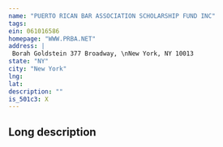 ```yaml
---
name: "PUERTO RICAN BAR ASSOCIATION SCHOLARSHIP FUND INC"
tags:
ein: 061016586
homepage: "WWW.PRBA.NET"
address: |
 Borah Goldstein 377 Broadway, \nNew York, NY 10013
state: "NY"
city: "New York"
lng: 
lat: 
description: ""
is_501c3: X
---
```


## Long description


